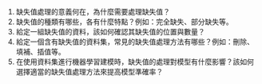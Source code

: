 1. 缺失值處理的意義何在，為什麼需要處理缺失值？
2. 缺失值的種類有哪些，各有什麼特點？例如：完全缺失、部分缺失等。
3. 給定一組缺失值的資料，該如何確認其缺失值的位置與數量？
4. 給定一個含有缺失值的資料集，常見的缺失值處理方法有哪些？例如：刪除、填補、插值等。
5. 在使用資料集進行機器學習建模時，缺失值的處理對模型有什麼影響？該如何選擇適當的缺失值處理方法來提高模型準確率？